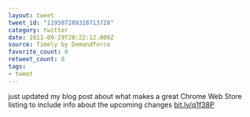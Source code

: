 ```yaml
---
layout: tweet
tweet_id: "119507289328713728"
category: twitter
date: 2011-09-29T20:22:12.000Z
source: Timely by Demandforce
favorite_count: 0
retweet_count: 0
tags:
- tweet
---
```


just updated my blog post about what makes a great Chrome Web Store listing to include info about the upcoming changes [bit.ly/q1f38P](http://bit.ly/q1f38P)
